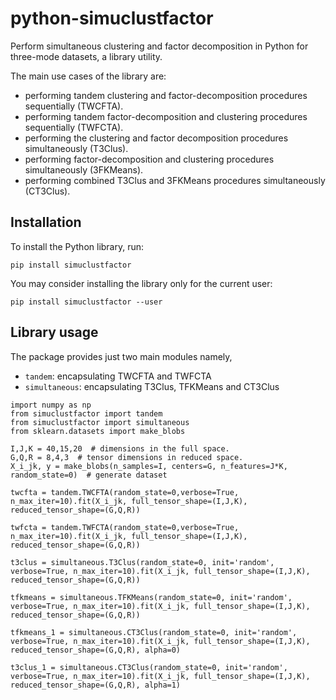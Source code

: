 python-simuclustfactor
===============

Perform simultaneous clustering and factor decomposition in Python for 
three-mode datasets, a library utility.

The main use cases of the library are:

-   performing tandem clustering and factor-decomposition procedures sequentially (TWCFTA).
-   performing tandem factor-decomposition and clustering procedures sequentially (TWFCTA).
-   performing the clustering and factor decomposition procedures simultaneously (T3Clus).
-   performing factor-decomposition and clustering procedures simultaneously (3FKMeans).
-   performing combined T3Clus and 3FKMeans procedures simultaneously (CT3Clus).

Installation
------------

To install the Python library, run:

```shell
pip install simuclustfactor
```

You may consider installing the library only for the current user:

```shell
pip install simuclustfactor --user
```

Library usage
-------------

The package provides just two main modules namely,
  - `tandem`: encapsulating TWCFTA and TWFCTA
  - `simultaneous`: encapsulating T3Clus, TFKMeans and CT3Clus

<!-- ```pycon
from simuclustfactor import tandem
from tensor import Unfold

X_i_j_k = [[[1,2,3,8],[9,1,2,3],[0,3,6,3]], [[5,1,9,3],[9,1,4,5],[7,2,0,3]],
...            [[7,5,6,8],[3,6,4,7],[3,9,0,7]], [[7,5,6,1],[3,6,5,7],[9,2,8,1]]]
X_i_jk = Unfold(X_i_j_k, mode=1)
I,J,K = 3,4,4  # dimension of the tensor in the fullspace
G,Q,R = 2,3,1  # dimension of tensor in the reduced space
twcfta_res = TWCFTA().fit(X_i_jk=X_i_jk, full_tensor_shape=(I,J,K), reduced_tensor_shape=(G,Q,R))
``` -->

```pycon
import numpy as np
from simuclustfactor import tandem
from simuclustfactor import simultaneous
from sklearn.datasets import make_blobs

I,J,K = 40,15,20  # dimensions in the full space.
G,Q,R = 8,4,3  # tensor dimensions in reduced space.  
X_i_jk, y = make_blobs(n_samples=I, centers=G, n_features=J*K, random_state=0)  # generate dataset

twcfta = tandem.TWCFTA(random_state=0,verbose=True, n_max_iter=10).fit(X_i_jk, full_tensor_shape=(I,J,K), reduced_tensor_shape=(G,Q,R))

twfcta = tandem.TWFCTA(random_state=0,verbose=True, n_max_iter=10).fit(X_i_jk, full_tensor_shape=(I,J,K), reduced_tensor_shape=(G,Q,R))

t3clus = simultaneous.T3Clus(random_state=0, init='random', verbose=True, n_max_iter=10).fit(X_i_jk, full_tensor_shape=(I,J,K), reduced_tensor_shape=(G,Q,R))

tfkmeans = simultaneous.TFKMeans(random_state=0, init='random', verbose=True, n_max_iter=10).fit(X_i_jk, full_tensor_shape=(I,J,K), reduced_tensor_shape=(G,Q,R))

tfkmeans_1 = simultaneous.CT3Clus(random_state=0, init='random', verbose=True, n_max_iter=10).fit(X_i_jk, full_tensor_shape=(I,J,K), reduced_tensor_shape=(G,Q,R), alpha=0)

t3clus_1 = simultaneous.CT3Clus(random_state=0, init='random', verbose=True, n_max_iter=10).fit(X_i_jk, full_tensor_shape=(I,J,K), reduced_tensor_shape=(G,Q,R), alpha=1)
```
